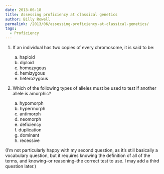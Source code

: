 ```yaml
---
date: 2013-06-18
title: Assessing proficiency at classical genetics
author: Billy Rowell
permalink: /2013/06/assessing-proficiency-at-classical-genetics/
tags:
  - Proficiency
---
```

1. If an individual has two copies of every chromosome, it is said to be:

<p style="padding-left: 30px;">
  a. haploid<br /> b. diploid<br /> c. homozygous<br /> d. hemizygous<br /> e. heterozygous
</p>

2. Which of the following types of alleles must be used to test if another allele is amorphic?

<p style="padding-left: 30px;">
  a. hypomorph<br /> b. hypermorph<br /> c. antimorph<br /> d. neomorph<br /> e. deficiency<br /> f. duplication<br /> g. dominant<br /> h. recessive
</p>

(I&#8217;m not particularly happy with my second question, as it&#8217;s still basically a vocabulary question, but it requires knowing the definition of all of the terms, and knowing&#8211;or reasoning&#8211;the correct test to use. I may add a third question later.)
